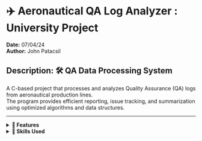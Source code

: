 # ✈️ Aeronautical QA Log Analyzer : University Project

**Date:** 07/04/24  
**Author:** John Patacsil  

## Description: 🛠️ QA Data Processing System

A C-based project that processes and analyzes Quality Assurance (QA) logs from aeronautical production lines.  
The program provides efficient reporting, issue tracking, and summarization using optimized algorithms and data structures.

---


<details>
  <summary><strong>🔧 Features</strong></summary>

  - Sort QA logs by Product ID, Issue Code, and Date/Time (O(N log N))
  - Generate issue reports across multiple production lines (O(N))
  - Search for earliest occurrence of an issue code per product (O(log N))
  - Summarise number of issues reported per product (O(N))
  - Handles large-scale QA datasets efficiently

</details>

<details>
  <summary><strong>🧩 Skills Used</strong></summary>

  - **C Programming**: Core logic and implementation
  - **Algorithms & Data Structures**: Sorting, searching
  - **Complexity Analysis**: O(N), O(N log N), O(log N) efficiency
  - **Testing & Debugging**: Ensured correctness with sample QA logs
  - **Version Control**: Git & GitHub for project tracking

</details>











